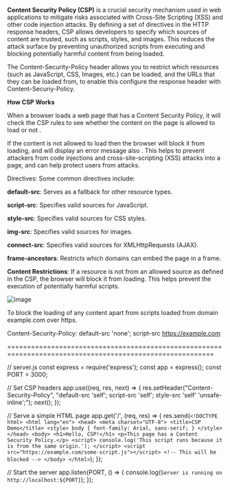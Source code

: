 
**Content Security Policy (CSP)** is a crucial security mechanism used in web applications to mitigate risks associated with Cross-Site Scripting (XSS) and 
other code injection attacks. By defining a set of directives in the HTTP response headers, CSP allows developers to specify which sources of content are trusted,
such as scripts, styles, and images. This reduces the attack surface by preventing unauthorized scripts from executing and blocking potentially harmful content from
being loaded.

The Content-Security-Policy header allows you to restrict which resources (such as JavaScript, CSS, Images, etc.) can be loaded, and the URLs that they can be loaded
from, to enable this configure the response header with Content-Securiy-Policy.



**How CSP Works**

When a browser loads a web page that has a Content Security Policy, it will check the CSP rules to see whether the content on the page is allowed to load or not .

If the content is not allowed to load then the browser will block it from loading, and will display an error message also . This helps to prevent attackers from 
code injections and cross-site-scripting (XSS) attacks into a page, and can help protect users from attacks.

Directives: Some common directives include:

**default-src**: Serves as a fallback for other resource types.

**script-src**: Specifies valid sources for JavaScript.

**style-src**: Specifies valid sources for CSS styles.

**img-src**: Specifies valid sources for images.

**connect-src**: Specifies valid sources for XMLHttpRequests (AJAX).

**frame-ancestors**: Restricts which domains can embed the page in a frame.

**Content Restrictions**: If a resource is not from an allowed source as defined in the CSP, the browser will block it from loading. This helps prevent the 
execution of potentially harmful scripts.


![image](https://github.com/user-attachments/assets/28a0bf50-374c-46b1-9a6a-5dcc9a811186)



To block the loading of any content apart from scripts loaded from domain example.com over https.


Content-Security-Policy: default-src 'none'; script-src https://example.com



==========================================================================================================


// server.js
const express = require('express');
const app = express();
const PORT = 3000;

// Set CSP headers
app.use((req, res, next) => {
    res.setHeader("Content-Security-Policy", "default-src 'self'; script-src 'self'; style-src 'self' 'unsafe-inline';");
    next();
});

// Serve a simple HTML page
app.get('/', (req, res) => {
    res.send(`
        <!DOCTYPE html>
        <html lang="en">
        <head>
            <meta charset="UTF-8">
            <title>CSP Demo</title>
            <style>
                body { font-family: Arial, sans-serif; }
            </style>
        </head>
        <body>
            <h1>Hello, CSP!</h1>
            <p>This page has a Content Security Policy.</p>
            <script>
                console.log('This script runs because it is from the same origin.');
            </script>
            <script src="https://example.com/some-script.js"></script> <!-- This will be blocked -->
        </body>
        </html>
    `);
});

// Start the server
app.listen(PORT, () => {
    console.log(`Server is running on http://localhost:${PORT}`);
});

